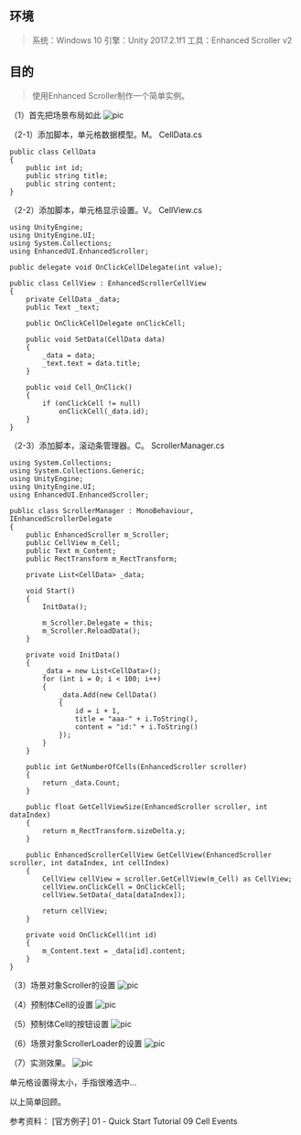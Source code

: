## 环境
> 系统：Windows 10
> 引擎：Unity 2017.2.1f1
> 工具：Enhanced Scroller v2

## 目的
> 使用Enhanced Scroller制作一个简单实例。

（1）首先把场景布局如此
 ![pic](.\pic\1.png)

（2-1）添加脚本，单元格数据模型。M。
CellData.cs
```
public class CellData
{
    public int id;
    public string title;
    public string content;
}
```

（2-2）添加脚本，单元格显示设置。V。
CellView.cs
```
using UnityEngine;
using UnityEngine.UI;
using System.Collections;
using EnhancedUI.EnhancedScroller;

public delegate void OnClickCellDelegate(int value);

public class CellView : EnhancedScrollerCellView
{
    private CellData _data;
    public Text _text;

    public OnClickCellDelegate onClickCell;

    public void SetData(CellData data)
    {
        _data = data;
        _text.text = data.title;
    }

    public void Cell_OnClick()
    {
        if (onClickCell != null)
            onClickCell(_data.id);
    }
}
```

（2-3）添加脚本，滚动条管理器。C。
ScrollerManager.cs
```
using System.Collections;
using System.Collections.Generic;
using UnityEngine;
using UnityEngine.UI;
using EnhancedUI.EnhancedScroller;

public class ScrollerManager : MonoBehaviour, IEnhancedScrollerDelegate
{
    public EnhancedScroller m_Scroller;
    public CellView m_Cell;
    public Text m_Content;
    public RectTransform m_RectTransform;

    private List<CellData> _data;

    void Start()
    {
        InitData();

        m_Scroller.Delegate = this;
        m_Scroller.ReloadData();
    }

    private void InitData()
    {
        _data = new List<CellData>();
        for (int i = 0; i < 100; i++)
        {
            _data.Add(new CellData()
            {
                id = i + 1,
                title = "aaa-" + i.ToString(),
                content = "id:" + i.ToString()
            });
        }
    }

    public int GetNumberOfCells(EnhancedScroller scroller)
    {
        return _data.Count;
    }

    public float GetCellViewSize(EnhancedScroller scroller, int dataIndex)
    {
        return m_RectTransform.sizeDelta.y;
    }

    public EnhancedScrollerCellView GetCellView(EnhancedScroller scroller, int dataIndex, int cellIndex)
    {
        CellView cellView = scroller.GetCellView(m_Cell) as CellView;
        cellView.onClickCell = OnClickCell;
        cellView.SetData(_data[dataIndex]);

        return cellView;
    }

    private void OnClickCell(int id)
    {
        m_Content.text = _data[id].content;
    }
}
```

（3）场景对象Scroller的设置
 ![pic](.\pic\2.png)

（4）预制体Cell的设置
 ![pic](.\pic\3.png)

（5）预制体Cell的按钮设置
 ![pic](.\pic\4.png)

（6）场景对象ScrollerLoader的设置
 ![pic](.\pic\5.png)

（7）实测效果。
 ![pic](.\pic\6.png)

单元格设置得太小，手指很难选中...



以上简单回顾。

参考资料：
[官方例子]
01 - Quick Start Tutorial
09 Cell Events